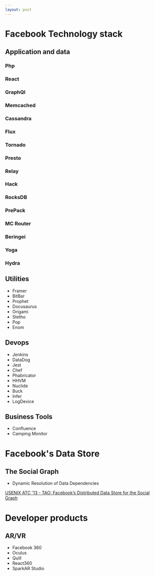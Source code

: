 ```yaml
---
layout: post
---
```


# Facebook Technology stack

## Application and data 

### Php

### React
### GraphQl
### Memcached
### Cassandra
### Flux
### Tornado
### Presto
### Relay
### Hack
### RocksDB
### PrePack
### MC Router
### Beringei
### Yoga
### Hydra

## Utilities

- Framer
- BitBar
- Prophet
- Docusaurus
- Origami
- Stetho
- Pop
- Enom

## Devops

- Jenkins
- DataDog
- Jest
- Chef
- Phabricator
- HHVM
- Nuclide
- Buck
- Infer
- LogDevice

## Business Tools

- Confluence
- Camping Monitor 


# Facebook's Data Store

## The Social Graph
- Dynamic Resolution of Data Dependencies

[USENIX ATC '13 - TAO: Facebook’s Distributed Data Store for the Social Graph](https://www.youtube.com/watch?v=sNIvHttFjdI&ab_channel=USENIX)


# Developer products

## AR/VR

- Facebook 360
- Oculus
- Quill
- React360
- SparkAR Studio